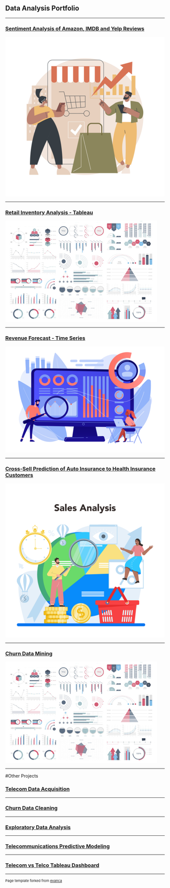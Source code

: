 ## Data Analysis Portfolio


---
### [Sentiment Analysis of Amazon, IMDB and Yelp Reviews](https://github.com/zibba101/SentimentAnalysis_NN_NLP)

<img src="images/Sandy_Bus-41_Single-04.jpg?raw=true"/>

---

### [Retail Inventory Analysis - Tableau](shorturl.at/iswK2)

<img src="images/dummy_thumbnail.jpg?raw=true"/>

---

### [Revenue Forecast - Time Series](https://github.com/zibba101/Revenue_Forecast_TimeSeries)

<img src="images/20945567.jpg?raw=true"/>

---

### [Cross-Sell Prediction of Auto Insurance to Health Insurance Customers](https://github.com/zibba101/Cross-Sell-Prediction-Health-Auto-Insurance)

<img src="images/contextualad_4.jpg?raw=true"/>

---
### [Churn Data Mining](https://github.com/zibba101/Churn_Data_Mining)

<img src="images/dummy_thumbnail.jpg?raw=true"/>

---

#Other Projects

### [Telecom Data Acquisition](https://github.com/zibba101/Data_Acquisition)


---
### [Churn Data Cleaning](https://github.com/zibba101/Churn_Data_Cleaning)


---
### [Exploratory Data Analysis](https://github.com/zibba101/Churn_Exploratory_Analysis)


---
### [Telecommunications Predictive Modeling](https://github.com/zibba101/Telecom_Predictive_Modeling)


---

### [Telecom vs Telco Tableau Dashboard](https://public.tableau.com/app/profile/andraine.wallace/viz/D210Book2/Analysis)


---
<p style="font-size:11px">Page template forked from <a href="https://github.com/evanca/quick-portfolio">evanca</a></p>
<!-- Remove above link if you don't want to attibute -->
